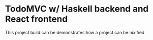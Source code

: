 # TodoMVC w/ Haskell backend and React frontend

This project build can be demonstrates how a project can be nixified.

